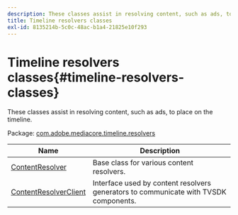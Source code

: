 ```yaml
---
description: These classes assist in resolving content, such as ads, to place on the timeline.
title: Timeline resolvers classes
exl-id: 8135214b-5c0c-48ac-b1a4-21825e10f293
---
```

# Timeline resolvers classes{#timeline-resolvers-classes}

These classes assist in resolving content, such as ads, to place on the timeline.

 Package: [com.adobe.mediacore.timeline.resolvers](https://help.adobe.com/en_US/primetime/api/psdk/asdoc-dhls_1.4/com/adobe/mediacore/timeline/resolvers/package-detail.html) 

|  Name  | Description  |
|---|---|
| [ContentResolver](https://help.adobe.com/en_US/primetime/api/psdk/asdoc-dhls_1.4/com/adobe/mediacore/timeline/resolvers/ContentResolver.html)  | Base class for various content resolvers.  |
| [ContentResolverClient](https://help.adobe.com/en_US/primetime/api/psdk/asdoc-dhls_1.4/com/adobe/mediacore/timeline/resolvers/ContentResolverClient.html)  | Interface used by content resolvers generators to communicate with TVSDK components.  |
